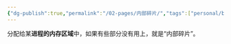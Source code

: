 ```yaml
---
{"dg-publish":true,"permalink":"/02-pages/内部碎片/","tags":["personal/blog","os"]}
---
```


分配给某**进程的内存区域**中，如果有些部分没有用上，就是“内部碎片”。